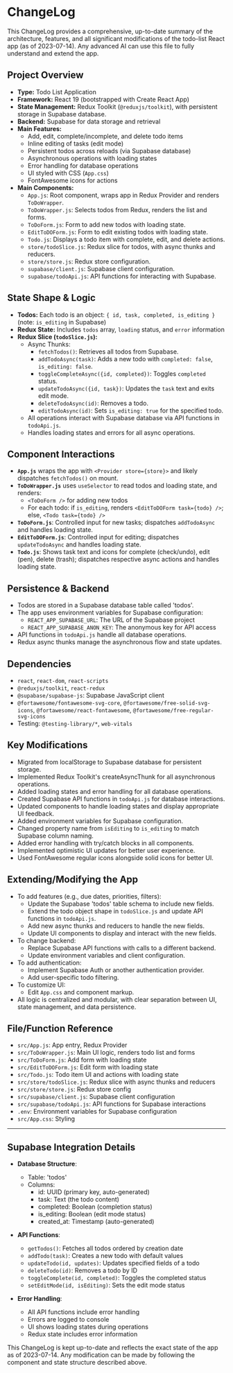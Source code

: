 # ChangeLog

This ChangeLog provides a comprehensive, up-to-date summary of the architecture, features, and all significant modifications of the todo-list React app (as of 2023-07-14). Any advanced AI can use this file to fully understand and extend the app.

## Project Overview
- **Type:** Todo List Application
- **Framework:** React 19 (bootstrapped with Create React App)
- **State Management:** Redux Toolkit (`@reduxjs/toolkit`), with persistent storage in Supabase database.
- **Backend:** Supabase for data storage and retrieval
- **Main Features:**
  - Add, edit, complete/incomplete, and delete todo items
  - Inline editing of tasks (edit mode)
  - Persistent todos across reloads (via Supabase database)
  - Asynchronous operations with loading states
  - Error handling for database operations
  - UI styled with CSS (`App.css`)
  - FontAwesome icons for actions
- **Main Components:**
  - `App.js`: Root component, wraps app in Redux Provider and renders `ToDoWrapper`.
  - `ToDoWrapper.js`: Selects todos from Redux, renders the list and forms.
  - `ToDoForm.js`: Form to add new todos with loading state.
  - `EditToDOForm.js`: Form to edit existing todos with loading state.
  - `Todo.js`: Displays a todo item with complete, edit, and delete actions.
  - `store/todoSlice.js`: Redux slice for todos, with async thunks and reducers.
  - `store/store.js`: Redux store configuration.
  - `supabase/client.js`: Supabase client configuration.
  - `supabase/todoApi.js`: API functions for interacting with Supabase.

## State Shape & Logic
- **Todos:** Each todo is an object: `{ id, task, completed, is_editing }` (note: `is_editing` in Supabase)
- **Redux State:** Includes `todos` array, `loading` status, and `error` information
- **Redux Slice (`todoSlice.js`):**
  - Async Thunks:
    - `fetchTodos()`: Retrieves all todos from Supabase.
    - `addTodoAsync(task)`: Adds a new todo with `completed: false`, `is_editing: false`.
    - `toggleCompleteAsync({id, completed})`: Toggles `completed` status.
    - `updateTodoAsync({id, task})`: Updates the `task` text and exits edit mode.
    - `deleteTodoAsync(id)`: Removes a todo.
    - `editTodoAsync(id)`: Sets `is_editing: true` for the specified todo.
  - All operations interact with Supabase database via API functions in `todoApi.js`.
  - Handles loading states and errors for all async operations.

## Component Interactions
- **`App.js`** wraps the app with `<Provider store={store}>` and likely dispatches `fetchTodos()` on mount.
- **`ToDoWrapper.js`** uses `useSelector` to read todos and loading state, and renders:
  - `<ToDoForm />` for adding new todos
  - For each todo: if `is_editing`, renders `<EditToDOForm task={todo} />`; else, `<Todo task={todo} />`
- **`ToDoForm.js`**: Controlled input for new tasks; dispatches `addTodoAsync` and handles loading state.
- **`EditToDOForm.js`**: Controlled input for editing; dispatches `updateTodoAsync` and handles loading state.
- **`Todo.js`**: Shows task text and icons for complete (check/undo), edit (pen), delete (trash); dispatches respective async actions and handles loading state.

## Persistence & Backend
- Todos are stored in a Supabase database table called 'todos'.
- The app uses environment variables for Supabase configuration:
  - `REACT_APP_SUPABASE_URL`: The URL of the Supabase project
  - `REACT_APP_SUPABASE_ANON_KEY`: The anonymous key for API access
- API functions in `todoApi.js` handle all database operations.
- Redux async thunks manage the asynchronous flow and state updates.

## Dependencies
- `react`, `react-dom`, `react-scripts`
- `@reduxjs/toolkit`, `react-redux`
- `@supabase/supabase-js`: Supabase JavaScript client
- `@fortawesome/fontawesome-svg-core`, `@fortawesome/free-solid-svg-icons`, `@fortawesome/react-fontawesome`, `@fortawesome/free-regular-svg-icons`
- Testing: `@testing-library/*`, `web-vitals`

## Key Modifications
- Migrated from localStorage to Supabase database for persistent storage.
- Implemented Redux Toolkit's createAsyncThunk for all asynchronous operations.
- Added loading states and error handling for all database operations.
- Created Supabase API functions in `todoApi.js` for database interactions.
- Updated components to handle loading states and display appropriate UI feedback.
- Added environment variables for Supabase configuration.
- Changed property name from `isEditing` to `is_editing` to match Supabase column naming.
- Added error handling with try/catch blocks in all components.
- Implemented optimistic UI updates for better user experience.
- Used FontAwesome regular icons alongside solid icons for better UI.

## Extending/Modifying the App
- To add features (e.g., due dates, priorities, filters):
  - Update the Supabase 'todos' table schema to include new fields.
  - Extend the todo object shape in `todoSlice.js` and update API functions in `todoApi.js`.
  - Add new async thunks and reducers to handle the new fields.
  - Update UI components to display and interact with the new fields.
- To change backend:
  - Replace Supabase API functions with calls to a different backend.
  - Update environment variables and client configuration.
- To add authentication:
  - Implement Supabase Auth or another authentication provider.
  - Add user-specific todo filtering.
- To customize UI:
  - Edit `App.css` and component markup.
- All logic is centralized and modular, with clear separation between UI, state management, and data persistence.

## File/Function Reference
- `src/App.js`: App entry, Redux Provider
- `src/ToDoWrapper.js`: Main UI logic, renders todo list and forms
- `src/ToDoForm.js`: Add form with loading state
- `src/EditToDOForm.js`: Edit form with loading state
- `src/Todo.js`: Todo item UI and actions with loading state
- `src/store/todoSlice.js`: Redux slice with async thunks and reducers
- `src/store/store.js`: Redux store config
- `src/supabase/client.js`: Supabase client configuration
- `src/supabase/todoApi.js`: API functions for Supabase interactions
- `.env`: Environment variables for Supabase configuration
- `src/App.css`: Styling

---

## Supabase Integration Details
- **Database Structure**:
  - Table: 'todos'
  - Columns:
    - id: UUID (primary key, auto-generated)
    - task: Text (the todo content)
    - completed: Boolean (completion status)
    - is_editing: Boolean (edit mode status)
    - created_at: Timestamp (auto-generated)

- **API Functions**:
  - `getTodos()`: Fetches all todos ordered by creation date
  - `addTodo(task)`: Creates a new todo with default values
  - `updateTodo(id, updates)`: Updates specified fields of a todo
  - `deleteTodo(id)`: Removes a todo by ID
  - `toggleComplete(id, completed)`: Toggles the completed status
  - `setEditMode(id, isEditing)`: Sets the edit mode status

- **Error Handling**:
  - All API functions include error handling
  - Errors are logged to console
  - UI shows loading states during operations
  - Redux state includes error information

This ChangeLog is kept up-to-date and reflects the exact state of the app as of 2023-07-14. Any modification can be made by following the component and state structure described above.
